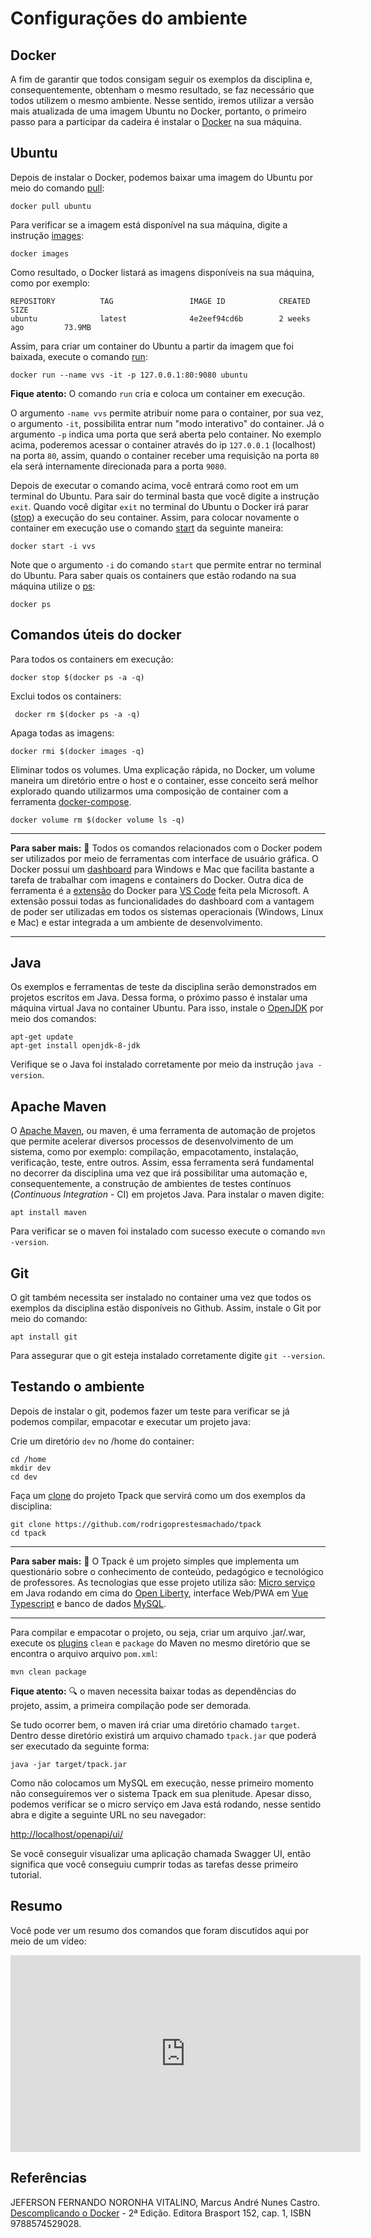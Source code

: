 # Configurações do ambiente

## Docker

A fim de garantir que todos consigam seguir os exemplos da disciplina e, consequentemente, obtenham o mesmo resultado, se faz necessário que todos utilizem o mesmo ambiente. Nesse sentido, iremos utilizar a versão mais atualizada de uma imagem Ubuntu no Docker, portanto, o primeiro passo para a participar da cadeira é instalar o [Docker](https://docs.docker.com/get-docker/) na sua máquina.

## Ubuntu

Depois de instalar o Docker, podemos baixar uma imagem do Ubuntu por meio do comando [pull](https://docs.docker.com/engine/reference/commandline/pull/):

    docker pull ubuntu

Para verificar se a imagem está disponível na sua máquina, digite a instrução [images](https://docs.docker.com/engine/reference/commandline/images/):

    docker images

Como resultado, o Docker listará as imagens disponíveis na sua máquina, como por exemplo:

```shell
REPOSITORY          TAG                 IMAGE ID            CREATED             SIZE
ubuntu              latest              4e2eef94cd6b        2 weeks ago         73.9MB
```

Assim, para criar um container do Ubuntu a partir da imagem que foi baixada, execute o comando [run](https://docs.docker.com/engine/reference/commandline/run/):

    docker run --name vvs -it -p 127.0.0.1:80:9080 ubuntu

**Fique atento:** O comando `run` cria e coloca um container em execução.

O argumento `-name vvs` permite atribuir nome para o container, por sua vez, o argumento `-it`, possibilita entrar num "modo interativo" do container. Já o argumento `-p` indica uma porta que será aberta pelo container. No exemplo acima, poderemos acessar o container através do ip `127.0.0.1` (localhost) na porta `80`, assim, quando o container receber uma requisição na porta `80` ela será internamente direcionada para a porta `9080`.

Depois de executar o comando acima, você entrará como root em um terminal do Ubuntu. Para sair do terminal basta que você digite a instrução `exit`. Quando você digitar `exit` no terminal do Ubuntu o Docker irá parar ([stop](https://docs.docker.com/engine/reference/commandline/stop/)) a execução do seu container. Assim, para colocar novamente o container em execução use o comando [start](https://docs.docker.com/engine/reference/commandline/start/) da seguinte maneira:

    docker start -i vvs

Note que o argumento `-i` do comando `start` que permite entrar no terminal do Ubuntu. Para saber quais os containers que estão rodando na sua máquina utilize o [ps](https://docs.docker.com/engine/reference/commandline/ps/):

    docker ps

## Comandos úteis do docker

Para todos os containers em execução:

    docker stop $(docker ps -a -q)

Exclui todos os containers:

     docker rm $(docker ps -a -q)

Apaga todas as imagens:

    docker rmi $(docker images -q)

Eliminar todos os volumes. Uma explicação rápida, no Docker, um volume maneira um diretório entre o host e o container, esse conceito será melhor explorado quando utilizarmos uma composição de container com a ferramenta [docker-compose](https://docs.docker.com/compose/).

    docker volume rm $(docker volume ls -q)
___
**Para saber mais:** :muscle: Todos os comandos relacionados com o Docker podem ser utilizados por meio de ferramentas com interface de usuário gráfica. O Docker possui um [dashboard](https://docs.docker.com/desktop/dashboard/) para Windows e Mac que facilita bastante a tarefa de trabalhar com imagens e containers do Docker. Outra dica de ferramenta é a [extensão](https://marketplace.visualstudio.com/items?itemName=ms-azuretools.vscode-docker) do Docker para [VS Code](https://code.visualstudio.com) feita pela Microsoft. A extensão possui todas as funcionalidades do dashboard com a vantagem de poder ser utilizadas em todos os sistemas operacionais (Windows, Linux e Mac) e estar integrada a um ambiente de desenvolvimento.

---

## Java

Os exemplos e ferramentas de teste da disciplina serão demonstrados em projetos escritos em Java. Dessa forma, o próximo passo é instalar uma máquina virtual Java no container Ubuntu. Para isso, instale o [OpenJDK](https://openjdk.java.net) por meio dos comandos:

    apt-get update
    apt-get install openjdk-8-jdk

Verifique se o Java foi instalado corretamente por meio da instrução `java -version`.

## Apache Maven

O [Apache Maven](https://maven.apache.org), ou maven, é uma ferramenta de automação de projetos que permite acelerar diversos processos de desenvolvimento de um sistema, como por exemplo: compilação, empacotamento, instalação, verificação, teste, entre outros. Assim, essa ferramenta será fundamental no decorrer da disciplina uma vez que irá possibilitar uma automação e, consequentemente, a construção de ambientes de testes contínuos (*Continuous Integration* - CI) em projetos Java. Para instalar o maven digite:

    apt install maven

Para verificar se o maven foi instalado com sucesso execute o comando `mvn -version`.

## Git

O git também necessita ser instalado no container uma vez que todos os exemplos da disciplina estão disponíveis no Github. Assim, instale o Git por meio do comando:

    apt install git

Para assegurar que o git esteja instalado corretamente digite `git --version`.

## Testando o ambiente

Depois de instalar o git, podemos fazer um teste para verificar se já podemos compilar, empacotar e executar um projeto java:

Crie um diretório `dev` no /home do container:

    cd /home
    mkdir dev
    cd dev

Faça um [clone](https://git-scm.com/docs/git-clone) do projeto Tpack que servirá como um dos exemplos da disciplina:

    git clone https://github.com/rodrigoprestesmachado/tpack
    cd tpack
---
**Para saber mais:** :muscle: O Tpack é um projeto simples que implementa um questionário sobre o conhecimento de conteúdo, pedagógico e tecnológico de professores. As tecnologias que esse projeto utiliza são: [Micro serviço](https://microprofile.io) em Java rodando em cima do [Open Liberty](https://openliberty.io), interface Web/PWA em [Vue](https://vuejs.org) [Typescript](https://www.typescriptlang.org) e banco de dados [MySQL](https://www.mysql.com).

---

Para compilar e empacotar o projeto, ou seja, criar um arquivo .jar/.war, execute os [plugins](https://maven.apache.org/plugins/index.html) `clean` e `package` do Maven no mesmo diretório que se encontra o arquivo arquivo `pom.xml`:

    mvn clean package

**Fique atento:** :mag: o maven necessita baixar todas as dependências do projeto, assim, a primeira compilação pode ser demorada.

Se tudo ocorrer bem, o maven irá criar uma diretório chamado `target`. Dentro desse diretório existirá um arquivo chamado `tpack.jar` que poderá ser executado da seguinte forma:

    java -jar target/tpack.jar

Como não colocamos um MySQL em execução, nesse primeiro momento não conseguiremos ver o sistema Tpack em sua plenitude. Apesar disso, podemos verificar se o micro serviço em Java está rodando, nesse sentido abra e digite a seguinte URL no seu navegador:

   [http://localhost/openapi/ui/](http://localhost/openapi/ui/)

Se você conseguir visualizar uma aplicação chamada Swagger UI, então significa que você conseguiu cumprir todas as tarefas desse primeiro tutorial.

## Resumo

Você pode ver um resumo dos comandos que foram discutidos aqui por meio de um vídeo:

<center>
    <iframe
        width="560" height="315"
        src="https://www.youtube.com/embed/qrjTsw82ABw"
        frameborder="0"
        allow="accelerometer; autoplay; clipboard-write; encrypted-media; gyroscope; picture-in-picture"
        allowfullscreen>
    </iframe>
</center>

## Referências

JEFERSON FERNANDO NORONHA VITALINO, Marcus André Nunes Castro. [Descomplicando o Docker](https://biblioteca.ifrs.edu.br/pergamum_ifrs/biblioteca_s/acesso_login.php?cod_acervo_acessibilidade=5033249&acesso=aHR0cHM6Ly9taWRkbGV3YXJlLWJ2LmFtNC5jb20uYnIvU1NPL2lmcnMvOTc4ODU3NDUyOTAyOA==&label=acesso%20restrito) - 2ª Edição. Editora Brasport 152, cap. 1, ISBN 9788574529028.